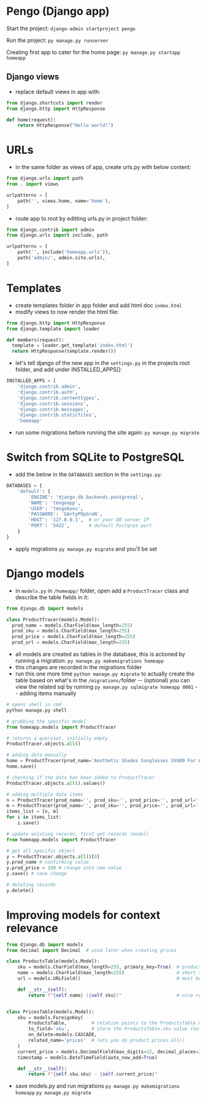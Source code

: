 # Pengo (Django app)
Start the project: `django-admin startproject pengo`

Run the project: `py manage.py runserver`

Creating first app to cater for the home page: `py manage.py startapp homeapp`

## Django views
- replace default views in app with: 
```py
from django.shortcuts import render
from django.http import HttpResponse

def home(request):
    return HttpResponse("Hello world!")
```

# URLs
- in the same folder as views of app, create urls.py with below content:
```py
from django.urls import path
from . import views

urlpatterns = [
    path('', views.home, name='home'),
]
```
- route app to root by editting urls.py in project folder:
```py
from django.contrib import admin
from django.urls import include, path

urlpatterns = [
    path('', include('homeapp.urls')),
    path('admin/', admin.site.urls),
]
```
# Templates
- create templates folder in app folder and add html doc `index.html`
- modify views to now render the html file:
```py
from django.http import HttpResponse
from django.template import loader

def members(request):
  template = loader.get_template('index.html')
  return HttpResponse(template.render())
```
- let's tell django of the new app in the `settings.py` in the projects root folder, and add under INSTALLED_APPS[]:
```py
INSTALLED_APPS = [
    'django.contrib.admin',
    'django.contrib.auth',
    'django.contrib.contenttypes',
    'django.contrib.sessions',
    'django.contrib.messages',
    'django.contrib.staticfiles',
    'homeapp'
```
- run some migrations before running the site again:
`py manage.py migrate`

# Switch from SQLite to PostgreSQL
- add the below in the `DATABASES` section in the `settings.py`:
```py
DATABASES = {
    'default': {
        'ENGINE': 'django.db.backends.postgresql',
        'NAME': 'tengoapp',
        'USER': 'tengoboos',
        'PASSWORD': 'GArtyPOpGreN',
        'HOST': '127.0.0.1',  # or your DB server IP
        'PORT': '5432',       # default Postgres port
    }
}
```
- apply migrations `py manage.py migrate` and you'll be set

# Django models
- in `models.py` in `/homeapp/` folder, open add a `ProductTracer` class and describe the table fields in it:
```py
from django.db import models

class ProductTracer(models.Model):
  prod_name = models.CharField(max_length=255)
  prod_sku = models.CharField(max_length=255)
  prod_price = models.CharField(max_length=255)
  prod_url = models.CharField(max_length=255)
```
- all models are created as tables in the database, this is actioned by running a migration: `py manage.py makemigrations homeapp`
- this changes are recorded in the migrations folder
- run this one more time `python manage.py migrate` to actually create the table based on what's in the `/migrations/`folder
-- (optional) you can view the related sql by running `py manage.py sqlmigrate homeapp 0001`
-- adding items manually
```py
# opens shell in cmd
python manage.py shell

# grabbing the specific model
from homeapp.models import ProductTracer 

# returns a queryset, initially empty
ProductTracer.objects.all() 

# adding data manually
home = ProductTracer(prod_name='Aesthetic Shades Sunglasses UV400 For Women Men Eyeglasses', prod_sku='FA113FC3XCX9CNAFAMZ', prod_price='189', prod_url='http://jumia.co.ke/fashion-aesthetic-shades-sunglasses-uv400-for-women-men-eyeglasses-223882473.html')
home.save()

# checking if the data has been added to ProductTracer 
ProductTracer.objects.all().values()

# adding multiple data items
n = ProductTracer(prod_name='', prod_sku='', prod_price='', prod_url='')
m = ProductTracer(prod_name='', prod_sku='', prod_price='', prod_url='')
items_list = [n, m]
for i in items_list:
    i.save()

# update existing records, first get records (model)
from homeapp.models import ProductTracer

# get all specific object
y = ProductTracer.objects.all()[0]
y.prod_name # confirming value
y.prod_price = 190 # change into new value
y.save() # save change

# deleting records
y.delete()
```

# Improving models for context relevance
```py
from django.db import models
from decimal import Decimal  # used later when creating prices

class ProductsTable(models.Model):
    sku = models.CharField(max_length=255, primary_key=True)  # product code, must be unique but Django will still add an id unless you specify primary_key=True
    name = models.CharField(max_length=255)                   # short text, required
    url = models.URLField()                                   # must be provided, else add (blank=True, null=True)

    def __str__(self):
        return f"{self.name} ({self.sku})"                    # nice readable string for admin/shell


class PricesTable(models.Model):
    sku = models.ForeignKey(
        ProductsTable,         # relation points to the ProductsTable model
        to_field='sku',        # store the ProductsTable.sku value (not its numeric id)
        on_delete=models.CASCADE,
        related_name='prices'  # lets you do product.prices.all()
    )
    current_price = models.DecimalField(max_digits=12, decimal_places=2)  # money value 10 digits before 2 decimal places
    timestamp = models.DateTimeField(auto_now_add=True)

    def __str__(self):
        return f"{self.sku.sku} - {self.current_price}"
```
- save models.py and run migrations
`py manage.py makemigrations homeapp`
`py manage.py migrate`
